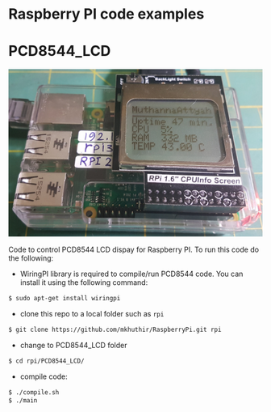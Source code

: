 # Raspberry PI code examples

# PCD8544_LCD


<p align="center"> <img src="./misc/pcd8544.jpg"> </p>

Code to control PCD8544 LCD dispay for Raspberry PI. To run this code do the following:

* WiringPI library is required to compile/run PCD8544 code. You can install it using the following command:

```bash
$ sudo apt-get install wiringpi
```

* clone this repo to a local folder such as `rpi`

```bash
$ git clone https://github.com/mkhuthir/RaspberryPi.git rpi
```

* change to PCD8544_LCD folder

```bash
$ cd rpi/PCD8544_LCD/
```

* compile code:

```bash
$ ./compile.sh
$ ./main
```

